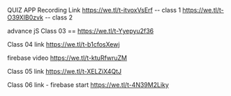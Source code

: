 QUIZ APP Recording Link
https://we.tl/t-itvoxVsErf  -- class 1
https://we.tl/t-O39XIB0zvk  -- class 2



advance jS 
Class 03 == https://we.tl/t-Yyepyu2f36



Class 04 link
https://we.tl/t-b1cfosXewj


firebase video
https://we.tl/t-ktuRfwruZM






Class 05 link
https://we.tl/t-XELZiX4QtJ


Class 06 link  - firebase start
https://we.tl/t-4N39M2Liky
